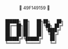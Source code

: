 <div align="center">
 🤑 49F149159 🤑

```

██████╗ ██╗   ██╗██╗   ██╗
██╔══██╗██║   ██║╚██╗ ██╔╝
██║  ██║██║   ██║ ╚████╔╝ 
██║  ██║██║   ██║  ╚██╔╝  
██████╔╝╚██████╔╝   ██║   
╚═════╝  ╚═════╝    ╚═╝   
```




